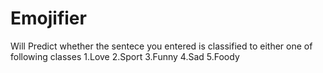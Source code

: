 # Emojifier

Will Predict whether the sentece you entered is classified to either one of following classes
1.Love
2.Sport
3.Funny
4.Sad
5.Foody
